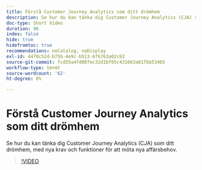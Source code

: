 ```yaml
---
title: Förstå Customer Journey Analytics som ditt drömhem
description: Se hur du kan tänka dig Customer Journey Analytics (CJA) som ditt drömhem, med nya krav och funktioner för att möta nya affärsbehov.
doc-type: Short Video
duration: 96
index: false
hide: true
hidefromtoc: true
recommendations: noCatalog, noDisplay
exl-id: 4470c52d-b75b-4e9c-b513-6f6763a02c63
source-git-commit: fcd55a4fd007ec32d1bf05c431663a01fbb534b5
workflow-type: tm+mt
source-wordcount: '62'
ht-degree: 0%

---
```


# Förstå Customer Journey Analytics som ditt drömhem

Se hur du kan tänka dig Customer Journey Analytics (CJA) som ditt drömhem, med nya krav och funktioner för att möta nya affärsbehov.

<!-- 62_S113_3442460_95_understanding-customer-journey-analytics-as-your-dream-home -->
>[!VIDEO](https://video.tv.adobe.com/v/3462972/?learn=on&enablevpops=true&captions=swe)

